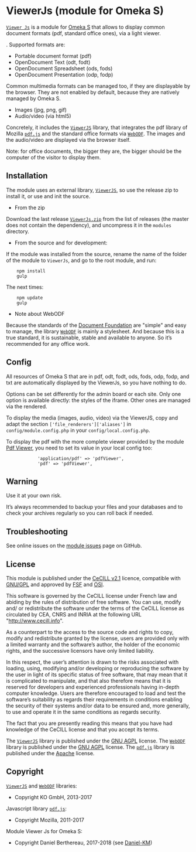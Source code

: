 ViewerJs (module for Omeka S)
=============================

[`Viewer Js`] is a module for [Omeka S] that allows to display common document
formats (pdf, standard office ones), via a light viewer.

. Supported formats are:

- Portable document format (pdf)
- OpenDocument Text (odt, fodt)
- OpenDocument Spreadsheet (ods, fods)
- OpenDocument Presentation (odp, fodp)

Common multimedia formats can be managed too, if they are displayable by the
browser. They are not enabled by default, because they are natively managed by
Omeka S.

- Images (jpg, png, gif)
- Audio/video (via html5)

Concretely, it includes the [`ViewerJS`] library, that integrates the pdf
library of Mozilla [`pdf.js`] and the standard office formats via [`WebODF`]. The
images and the audio/video are displayed via the browser itself.

Note: for office documents, the bigger they are, the bigger should be the
computer of the visitor to display them.


Installation
------------

The module uses an external library, [`ViewerJS`], so use the release zip to
install it, or use and init the source.

* From the zip

Download the last release [`ViewerJs.zip`] from the list of releases (the master
does not contain the dependency), and uncompress it in the `modules` directory.

* From the source and for development:

If the module was installed from the source, rename the name of the folder of
the module to `ViewerJs`, and go to the root module, and run:

```
    npm install
    gulp
```

The next times:

```
    npm update
    gulp
```

* Note about WebODF

Because the standards of the [Document Foundation] are "simple" and easy to
manage, the library [`WebODF`] is mainly a stylesheet. And because this is a true
standard, it is sustainable, stable and available to anyone. So it’s recommended
for any office work.


Config
------

All resources of Omeka S that are in pdf, odt, fodt, ods, fods, odp, fodp, and
txt are automatically displayed by the ViewerJs, so you have nothing to do.

Options can be set differently for the admin board or each site. Only one option
is available directly: the styles of the iframe. Other ones are managed via the
rendered.

To display the media (images, audio, video) via the ViewerJS, copy and adapt the
section `['file_renderers']['aliases']` in `config/module.config.php` in your
`config/local.config.php`.

To display the pdf with the more complete viewer provided by the module [Pdf Viewer],
you need to set its value in your local config too:

```
            'application/pdf' => 'pdfViewer',
            'pdf' => 'pdfViewer',
```


Warning
-------

Use it at your own risk.

It’s always recommended to backup your files and your databases and to check
your archives regularly so you can roll back if needed.


Troubleshooting
---------------

See online issues on the [module issues] page on GitHub.


License
-------

This module is published under the [CeCILL v2.1] licence, compatible with
[GNU/GPL] and approved by [FSF] and [OSI].

This software is governed by the CeCILL license under French law and abiding by
the rules of distribution of free software. You can use, modify and/ or
redistribute the software under the terms of the CeCILL license as circulated by
CEA, CNRS and INRIA at the following URL "http://www.cecill.info".

As a counterpart to the access to the source code and rights to copy, modify and
redistribute granted by the license, users are provided only with a limited
warranty and the software’s author, the holder of the economic rights, and the
successive licensors have only limited liability.

In this respect, the user’s attention is drawn to the risks associated with
loading, using, modifying and/or developing or reproducing the software by the
user in light of its specific status of free software, that may mean that it is
complicated to manipulate, and that also therefore means that it is reserved for
developers and experienced professionals having in-depth computer knowledge.
Users are therefore encouraged to load and test the software’s suitability as
regards their requirements in conditions enabling the security of their systems
and/or data to be ensured and, more generally, to use and operate it in the same
conditions as regards security.

The fact that you are presently reading this means that you have had knowledge
of the CeCILL license and that you accept its terms.

The [`ViewerJS`] library is published under the [GNU AGPL] license.
The [`WebODF`] library is published under the [GNU AGPL] license.
The [`pdf.js`] library is published under the [Apache] license.


Copyright
---------

[`ViewerJS`] and [`WebODF`] libraries:

* Copyright KO GmbH, 2013-2017

Javascript library [`pdf.js`]:

* Copyright Mozilla, 2011-2017

Module Viewer Js for Omeka S:

* Copyright Daniel Berthereau, 2017-2018 (see [Daniel-KM])


[`Viewer Js`]: https://github.com/Daniel-KM/Omeka-S-module-ViewerJs
[Omeka S]: https://omeka.org/s
[`ViewerJS`]: https://viewerjs.org
[`ViewerJs.zip`]: https://github.com/Daniel-KM/Omeka-S-module-ViewerJs/releases
[`pdf.js`]: https://mozilla.github.io/pdf.js
[`WebODF`]: https://github.com/kogmbh/WebODF
[Document Foundation]: https://www.documentfoundation.org
[Pdf Viewer]: https://github.com/Daniel-KM/Omeka-S-module-PdfViewer
[module issues]: https://github.com/Daniel-KM/Omeka-S-module-ViewerJs/issues
[CeCILL v2.1]: https://www.cecill.info/licences/Licence_CeCILL_V2.1-en.html
[GNU/GPL]: https://www.gnu.org/licenses/gpl-3.0.html
[FSF]: https://www.fsf.org
[OSI]: http://opensource.org
[Apache]: https://github.com/mozilla/pdf.js/blob/master/LICENSE
[GNU AGPL]: https://www.gnu.org/licenses/agpl-3.0.html
[Daniel-KM]: https://github.com/Daniel-KM "Daniel Berthereau"
